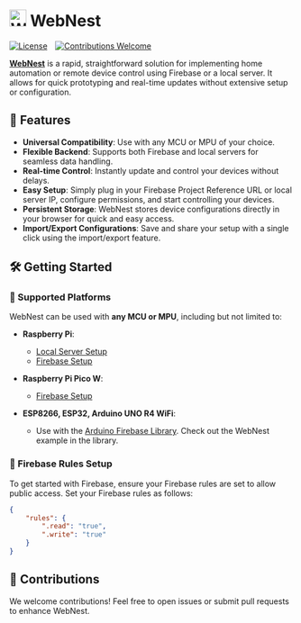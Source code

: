 # <img src="https://rupakpoddar.github.io/WebNest/web/favicon.png" alt="WebNest Logo" width="30" height="30"> WebNest

<a href="https://github.com/Rupakpoddar/WebNestCodeTemplate/blob/main/LICENSE" style="display: inline-block; margin-right: 10px;">
    <img src="https://img.shields.io/badge/license-MIT-blue.svg?style=for-the-badge" alt="License">
</a>
<a href="#" style="display: inline-block;">
    <img src="https://img.shields.io/badge/contributions-welcome-purple.svg?style=for-the-badge" alt="Contributions Welcome">
</a>

**[WebNest](https://rupakpoddar.github.io/WebNest/)** is a rapid, straightforward solution for implementing home automation or remote device control using Firebase or a local server. It allows for quick prototyping and real-time updates without extensive setup or configuration.

## 🚀 Features

- **Universal Compatibility**: Use with any MCU or MPU of your choice.
- **Flexible Backend**: Supports both Firebase and local servers for seamless data handling.
- **Real-time Control**: Instantly update and control your devices without delays.
- **Easy Setup**: Simply plug in your Firebase Project Reference URL or local server IP, configure permissions, and start controlling your devices.
- **Persistent Storage**: WebNest stores device configurations directly in your browser for quick and easy access.
- **Import/Export Configurations**: Save and share your setup with a single click using the import/export feature.

## 🛠️ Getting Started

### 🔗 Supported Platforms

WebNest can be used with **any MCU or MPU**, including but not limited to:

- **Raspberry Pi**:
  - [Local Server Setup](https://github.com/Rupakpoddar/WebNestCodeTemplate/tree/main/RPi/LocalServer)
  - [Firebase Setup](https://github.com/Rupakpoddar/WebNestCodeTemplate/tree/main/RPi/Firebase)
  
- **Raspberry Pi Pico W**:
  - [Firebase Setup](https://github.com/Rupakpoddar/WebNestCodeTemplate/tree/main/RPico/Firebase)

- **ESP8266, ESP32, Arduino UNO R4 WiFi**:
  - Use with the [Arduino Firebase Library](https://github.com/Rupakpoddar/FirebaseArduino). Check out the WebNest example in the library.

### 🔐 Firebase Rules Setup

To get started with Firebase, ensure your Firebase rules are set to allow public access. Set your Firebase rules as follows:

```json
{
    "rules": {
        ".read": "true",
        ".write": "true"
    }
}
```

## 🌟 Contributions
We welcome contributions! Feel free to open issues or submit pull requests to enhance WebNest.
